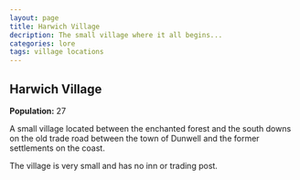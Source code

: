 ```yaml
---
layout: page
title: Harwich Village
decription: The small village where it all begins...
categories: lore
tags: village locations
---
```

## Harwich Village

**Population:** 27

A small village located between the enchanted forest and the south downs on the old trade road between the town of Dunwell and the former settlements on the coast.

The village is very small and has no inn or trading post.
